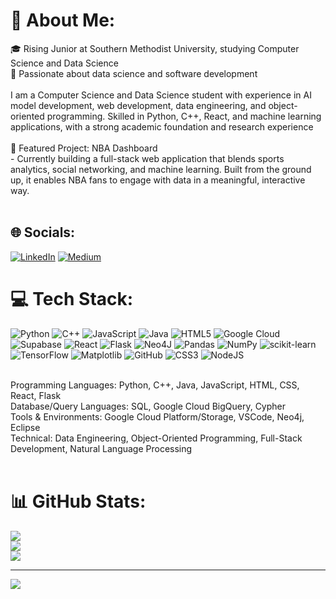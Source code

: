 # 💫 About Me:
🎓 Rising Junior at Southern Methodist University, studying Computer Science and Data Science<br>🔭 Passionate about data science and software development<br><br>I am a Computer Science and Data Science student with experience in AI model development, web development, data engineering, and object-oriented programming. Skilled in Python, C++, React, and machine learning applications, with a strong academic foundation and research experience<br><br>🎯 Featured Project: NBA Dashboard<br>- Currently building a full-stack web application that blends sports analytics, social networking, and machine learning. Built from the ground up, it enables NBA fans to engage with data in a meaningful, interactive way.<br><br>

## 🌐 Socials:
[![LinkedIn](https://img.shields.io/badge/LinkedIn-%230077B5.svg?logo=linkedin&logoColor=white)](https://linkedin.com/in/www.linkedin.com/in/ruth-a-60839b261) [![Medium](https://img.shields.io/badge/Medium-12100E?logo=medium&logoColor=white)](https://medium.com/@ruthas1200) 

# 💻 Tech Stack:
![Python](https://img.shields.io/badge/python-3670A0?style=for-the-badge&logo=python&logoColor=ffdd54) ![C++](https://img.shields.io/badge/c++-%2300599C.svg?style=for-the-badge&logo=c%2B%2B&logoColor=white) ![JavaScript](https://img.shields.io/badge/javascript-%23323330.svg?style=for-the-badge&logo=javascript&logoColor=%23F7DF1E) ![Java](https://img.shields.io/badge/java-%23ED8B00.svg?style=for-the-badge&logo=openjdk&logoColor=white) ![HTML5](https://img.shields.io/badge/html5-%23E34F26.svg?style=for-the-badge&logo=html5&logoColor=white) ![Google Cloud](https://img.shields.io/badge/GoogleCloud-%234285F4.svg?style=for-the-badge&logo=google-cloud&logoColor=white) ![Supabase](https://img.shields.io/badge/Supabase-3ECF8E?style=for-the-badge&logo=supabase&logoColor=white) ![React](https://img.shields.io/badge/react-%2320232a.svg?style=for-the-badge&logo=react&logoColor=%2361DAFB) ![Flask](https://img.shields.io/badge/flask-%23000.svg?style=for-the-badge&logo=flask&logoColor=white) ![Neo4J](https://img.shields.io/badge/Neo4j-008CC1?style=for-the-badge&logo=neo4j&logoColor=white) ![Pandas](https://img.shields.io/badge/pandas-%23150458.svg?style=for-the-badge&logo=pandas&logoColor=white) ![NumPy](https://img.shields.io/badge/numpy-%23013243.svg?style=for-the-badge&logo=numpy&logoColor=white) ![scikit-learn](https://img.shields.io/badge/scikit--learn-%23F7931E.svg?style=for-the-badge&logo=scikit-learn&logoColor=white) ![TensorFlow](https://img.shields.io/badge/TensorFlow-%23FF6F00.svg?style=for-the-badge&logo=TensorFlow&logoColor=white) ![Matplotlib](https://img.shields.io/badge/Matplotlib-%23ffffff.svg?style=for-the-badge&logo=Matplotlib&logoColor=black) ![GitHub](https://img.shields.io/badge/github-%23121011.svg?style=for-the-badge&logo=github&logoColor=white) ![CSS3](https://img.shields.io/badge/css3-%231572B6.svg?style=for-the-badge&logo=css3&logoColor=white) ![NodeJS](https://img.shields.io/badge/node.js-6DA55F?style=for-the-badge&logo=node.js&logoColor=white)

<br>Programming Languages: Python, C++, Java, JavaScript, HTML, CSS, React, Flask<br>Database/Query Languages: SQL, Google Cloud BigQuery, Cypher<br>Tools & Environments: Google Cloud Platform/Storage, VSCode, Neo4j, Eclipse<br>Technical: Data Engineering, Object-Oriented Programming, Full-Stack Development, Natural Language Processing<br><br>


# 📊 GitHub Stats:
![](https://github-readme-stats.vercel.app/api?username=RuthA120&theme=dark&hide_border=true&include_all_commits=false&count_private=true)<br/>
![](https://nirzak-streak-stats.vercel.app/?user=RuthA120&theme=dark&hide_border=true)<br/>
![](https://github-readme-stats.vercel.app/api/top-langs/?username=RuthA120&theme=dark&hide_border=true&include_all_commits=false&count_private=true&layout=compact)

---
[![](https://visitcount.itsvg.in/api?id=RuthA120&icon=0&color=0)](https://visitcount.itsvg.in)

<!-- Proudly created with GPRM ( https://gprm.itsvg.in ) -->
